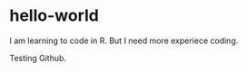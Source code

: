 hello-world
===========
I am learning to code in R. But I need more experiece coding. 

Testing Github.
